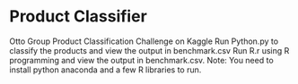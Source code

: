 # Product Classifier
Otto Group Product Classification Challenge on Kaggle
Run Python.py to classify the products and view the output in benchmark.csv
Run R.r using R programming and view the output in benchmark.csv.
Note: You need to install python anaconda and a few R libraries to run.
